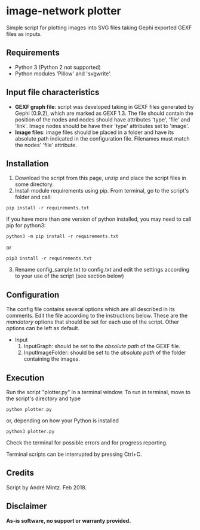 # image-network plotter
Simple script for plotting images into SVG files taking Gephi exported GEXF files as inputs.

## Requirements
* Python 3 (Python 2 not supported)
* Python modules 'Pillow' and 'svgwrite'.

## Input file characteristics
* **GEXF graph file**: script was developed taking in GEXF files generated by Gephi (0.9.2), which are marked as GEXF 1.3. The file should contain the position of the nodes and nodes should have attributes 'type', 'file' and 'link'. Image nodes should be have their 'type' attributes set to 'image'.
* **Image files**: image files should be placed in a folder and have its absolute path indicated in the configuration file. Filenames must match the nodes' 'file' attribute.

## Installation
1. Download the script from this page, unzip and place the script files in some directory.
2. Install module requirements using pip. From terminal, go to the script's folder and call:
```
pip install -r requirements.txt
```
If you have more than one version of python installed, you may need to call pip for python3:
```
python3 -m pip install -r requirements.txt
```
or
```
pip3 install -r requirements.txt
```
3. Rename config_sample.txt to config.txt and edit the settings according to your use of the script (see section below)

## Configuration
The config file contains several options which are all described in its comments. Edit the file according to the instructions below. These are the *mandatory* options that should be set for each use of the script. Other options can be left as default.

* Input
    1. InputGraph: should be set to the *absolute path* of the GEXF file.
    2. InputImageFolder: should be set to the *absolute path* of the folder containing the images.

## Execution
Run the script "plotter.py" in a terminal window. To run in terminal, move to the script's directory and type
```
python plotter.py
```
or, depending on how your Python is installed
```
python3 plotter.py
```
Check the terminal for possible errors and for progress reporting.

Terminal scripts can be interrupted by pressing Ctrl+C.

## Credits
Script by André Mintz. Feb 2018.

## Disclaimer
**As-is software, no support or warranty provided.**
